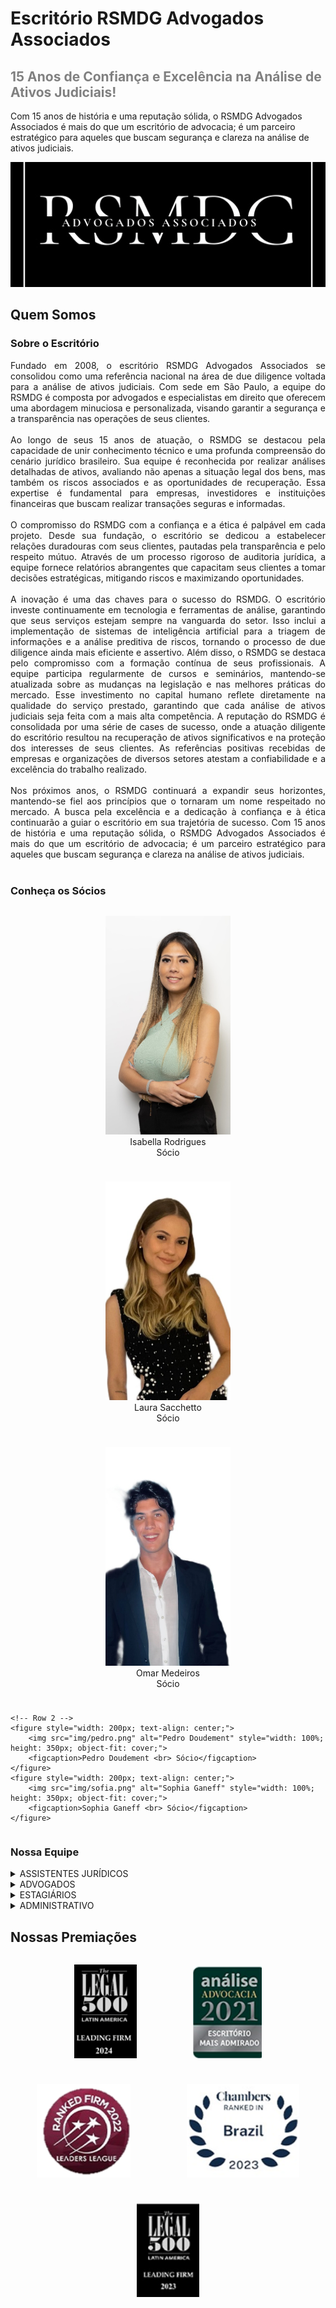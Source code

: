 # Escritório RSMDG Advogados Associados
<h2 style="font-size: 1.5em; color: gray;">15 Anos de Confiança e Excelência na Análise de Ativos Judiciais!</h2>

Com 15 anos de história e uma reputação sólida, o RSMDG Advogados Associados é mais do que um escritório de advocacia; é um parceiro estratégico para aqueles que buscam segurança e clareza na análise de ativos judiciais.

<img src="img/logo.png" alt="Isabella Rodrigues" style="width: 100%; height: 200px; object-fit: cover;">


## Quem Somos
### Sobre o Escritório

<p style="text-align: justify;">Fundado em 2008, o escritório RSMDG Advogados Associados se consolidou como uma referência nacional na área de due diligence voltada para a análise de ativos judiciais. Com sede em São Paulo, a equipe do RSMDG é composta por advogados e especialistas em direito que oferecem uma abordagem minuciosa e personalizada, visando garantir a segurança e a transparência nas operações de seus clientes. <br> <br>
Ao longo de seus 15 anos de atuação, o RSMDG se destacou pela capacidade de unir conhecimento técnico e uma profunda compreensão do cenário jurídico brasileiro. Sua equipe é reconhecida por realizar análises detalhadas de ativos, avaliando não apenas a situação legal dos bens, mas também os riscos associados e as oportunidades de recuperação. Essa expertise é fundamental para empresas, investidores e instituições financeiras que buscam realizar transações seguras e informadas. <br> <br>
O compromisso do RSMDG com a confiança e a ética é palpável em cada projeto. Desde sua fundação, o escritório se dedicou a estabelecer relações duradouras com seus clientes, pautadas pela transparência e pelo respeito mútuo. Através de um processo rigoroso de auditoria jurídica, a equipe fornece relatórios abrangentes que capacitam seus clientes a tomar decisões estratégicas, mitigando riscos e maximizando oportunidades. <br> <br>
A inovação é uma das chaves para o sucesso do RSMDG. O escritório investe continuamente em tecnologia e ferramentas de análise, garantindo que seus serviços estejam sempre na vanguarda do setor. Isso inclui a implementação de sistemas de inteligência artificial para a triagem de informações e a análise preditiva de riscos, tornando o processo de due diligence ainda mais eficiente e assertivo.
Além disso, o RSMDG se destaca pelo compromisso com a formação contínua de seus profissionais. A equipe participa regularmente de cursos e seminários, mantendo-se atualizada sobre as mudanças na legislação e nas melhores práticas do mercado. Esse investimento no capital humano reflete diretamente na qualidade do serviço prestado, garantindo que cada análise de ativos judiciais seja feita com a mais alta competência.
A reputação do RSMDG é consolidada por uma série de cases de sucesso, onde a atuação diligente do escritório resultou na recuperação de ativos significativos e na proteção dos interesses de seus clientes. As referências positivas recebidas de empresas e organizações de diversos setores atestam a confiabilidade e a excelência do trabalho realizado. <br> <br>
Nos próximos anos, o RSMDG continuará a expandir seus horizontes, mantendo-se fiel aos princípios que o tornaram um nome respeitado no mercado. A busca pela excelência e a dedicação à confiança e à ética continuarão a guiar o escritório em sua trajetória de sucesso.
Com 15 anos de história e uma reputação sólida, o RSMDG Advogados Associados é mais do que um escritório de advocacia; é um parceiro estratégico para aqueles que buscam segurança e clareza na análise de ativos judiciais. <br> <br>
</p>

### Conheça os Sócios

<div style="display: flex; flex-wrap: wrap; gap: 10px; justify-content: center; max-width: 960px; margin: 0 auto;">
    <!-- Row 1 -->
    <figure style="width: 200px; text-align: center;">
        <img src="img/isa.png" alt="Isabella Rodrigues" style="width: 100%; height: 350px; object-fit: cover;">
        <figcaption>Isabella Rodrigues <br> Sócio</figcaption>
    </figure>
    <figure style="width: 200px; text-align: center;">
        <img src="img/laura.png" alt="Laura Sacchetto" style="width: 100%; height: 350px; object-fit: cover;">
        <figcaption>Laura Sacchetto <br> Sócio</figcaption>
    </figure>
    <figure style="width: 200px; text-align: center;">
        <img src="img/omar.png" alt="Omar Medeiros" style="width: 100%; height: 350px; object-fit: cover;">
        <figcaption>Omar Medeiros <br> Sócio</figcaption>
    </figure>

    <!-- Row 2 -->
    <figure style="width: 200px; text-align: center;">
        <img src="img/pedro.png" alt="Pedro Doudement" style="width: 100%; height: 350px; object-fit: cover;">
        <figcaption>Pedro Doudement <br> Sócio</figcaption>
    </figure>
    <figure style="width: 200px; text-align: center;">
        <img src="img/sofia.png" alt="Sophia Ganeff" style="width: 100%; height: 350px; object-fit: cover;">
        <figcaption>Sophia Ganeff <br> Sócio</figcaption>
    </figure>
</div>

### Nossa Equipe

<details>
    <summary>ASSISTENTES JURÍDICOS</summary>
    <ul>
        <li>Ana Clara Silva</li>
        <li>Mariana Gomes Costa</li>
        <li>Lucas Fernando Santos</li>
    </ul>
</details>
<details>
    <summary>ADVOGADOS</summary>
    <ul>
        <li> Dra.  Beatriz Rodrigues Lima </li>
        <li> Dra. Juliana Martins Ferreira </li>
        <li> Dr. Rafael Almeida Pereira </li>
        <li> Dr.  Felipe dos Santos Rocha </li>
        <li> Dra. Letícia Vieira da Cruz </li>
        <li> Dr. Gustavo Henrique Almeida </li>
        <li> Dr. João Pedro Oliveira </li>
        <li> Dra. Barbara Guimarães  </li>
        <li> Dra. Giovana Almeida  </li>
        <li> Dr. Mauricio Ferro  </li>
        <li> Dra. Raquel Marques </li>
    </ul>
</details>

<details>
    <summary>ESTAGIÁRIOS</summary>
    <ul>
        <li> Camila Soares de Lima</li>
        <li> Thiago Carvalho Mendes</li>
        <li> Larissa Martins da Silva</li>
        <li> Pedro Bonadia </li>
        <li> Simone Fernandes </li>
    </ul>
</details>

<details>
    <summary>ADMINISTRATIVO</summary>
    <ul>
        <li> Leonardo Souza Martins </li>
        <li> Gabriela Dias de Oliveira </li>
        <li> Samuel Henrique Santos </li>

    </ul>
</details>

## Nossas Premiações
<div style="display: flex; flex-wrap: wrap; gap: 10px; justify-content: center; max-width: 960px; margin: 0 auto;">
    <!-- Row 1 -->
    <figure style="width: 100px; text-align: center;">
        <img src="img/premio1.png" alt="Isabella Rodrigues" style="width: 100%; height: 150px; object-fit: cover;">
    </figure>
    <figure style="width: 110px; text-align: center;">
        <img src="img/premio2.png" alt="Laura Sacchetto" style="width: 100%; height: 150px; object-fit: cover;">
    </figure>
    <figure style="width: 150px; text-align: center;">
        <img src="img/premio3.png" alt="Omar Medeiros" style="width: 100%; height: 150px; object-fit: cover;">
    </figure>
    <figure style="width: 180px; text-align: center;">
        <img src="img/premio4.png" alt="Pedro Doudement" style="width: 100%; height: 150px; object-fit: cover;">
    </figure>
    <figure style="width: 100px; text-align: center;">
        <img src="img/premio5.png" alt="Sophia Ganeff" style="width: 100%; height: 150px; object-fit: cover;">
    </figure>
</div>